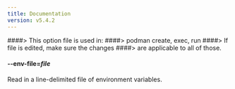 ```yaml
---
title: Documentation
version: v5.4.2
---
```


####> This option file is used in:
####>   podman create, exec, run
####> If file is edited, make sure the changes
####> are applicable to all of those.
#### **--env-file**=*file*

Read in a line-delimited file of environment variables.
